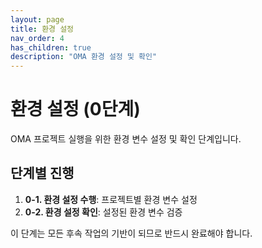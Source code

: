 ```yaml
---
layout: page
title: 환경 설정
nav_order: 4
has_children: true
description: "OMA 환경 설정 및 확인"
---
```


# 환경 설정 (0단계)

OMA 프로젝트 실행을 위한 환경 변수 설정 및 확인 단계입니다.

## 단계별 진행

1. **0-1. 환경 설정 수행**: 프로젝트별 환경 변수 설정
2. **0-2. 환경 설정 확인**: 설정된 환경 변수 검증

이 단계는 모든 후속 작업의 기반이 되므로 반드시 완료해야 합니다.
